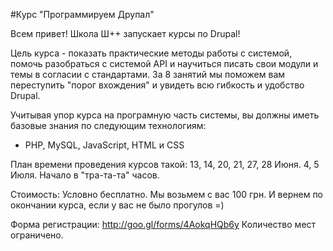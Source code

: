 #Курс "Программируем Друпал"

Всем привет! Школа Ш++ запускает курсы по Drupal!

Цель курса - показать практические методы работы с системой, помочь разобраться с системой API и научиться писать свои модули и темы в согласии с стандартами.
За 8 занятий мы поможем вам переступить "порог вхождения" и увидеть всю гибкость и удобство Drupal.

Учитывая упор курса на програмную часть системы, вы должны иметь базовые знания по следующим технологиям:
 - PHP, MySQL, JavaScript, HTML и CSS

План времени проведения курсов такой:
13, 14, 20, 21, 27, 28 Июня.
4, 5 Июля.
Начало в "тра-та-та" часов.

Стоимость:
Условно бесплатно. Мы возьмем с вас 100 грн. 
И вернем по окончании курса, если у вас не было прогулов =)

Форма регистрации: http://goo.gl/forms/4AokqHQb6y
Количество мест ограничено. 
